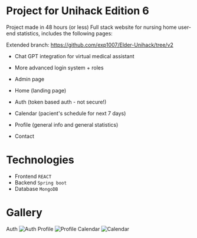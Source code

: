 # Project for Unihack Edition 6
Project made in 48 hours (or less)
Full stack website for nursing home user-end statistics, includes the following pages:

Extended branch: https://github.com/exp1007/Elder-Unihack/tree/v2
- Chat GPT integration for virtual medical assistant
- More advanced login system + roles
- Admin page

- Home (landing page)
- Auth (token based auth - not secure!)
- Calendar (pacient's schedule for next 7 days)
- Profile (general info and general statistics)
- Contact

# Technologies
- Frontend `REACT`
- Backend `Spring boot`
- Database `MongoDB`

# Gallery
Auth
![Auth](https://i.imgur.com/3ZqBqeN.png)
Profile
![Profile](https://i.imgur.com/F21kJmk.png)
Calendar
![Calendar](https://i.imgur.com/ulAoHhE.png)
